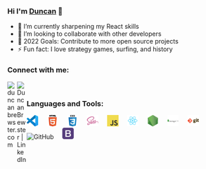 ### Hi I'm [Duncan][website] 👋 



- 🌱 I’m currently sharpening my React skills
- 👯 I’m looking to collaborate with other developers
- 🥅 2022 Goals: Contribute to more open source projects
- ⚡ Fun fact: I love strategy games, surfing, and history 

### Connect with me:

[<img align="left" alt="duncanbrewster.com" width="22px" src="https://user-images.githubusercontent.com/87501964/150045770-9fae6341-c565-434f-89b2-01b0fc758346.png" />][contact]
[<img align="left" alt="DuncanBrewster | LinkedIn" width="22px" src="https://user-images.githubusercontent.com/87501964/150046426-cd874b68-58af-492c-a677-2f14c4ba2d87.png" />][linkedin]

<br />

### Languages and Tools:
<p float="left">
    <img alt="Visual Studio Code" width="26px" src="https://raw.githubusercontent.com/github/explore/80688e429a7d4ef2fca1e82350fe8e3517d3494d/topics/visual-studio-code/visual-studio-code.png" /> &nbsp; &nbsp;
    <img alt="HTML5" width="26px" src="https://raw.githubusercontent.com/github/explore/80688e429a7d4ef2fca1e82350fe8e3517d3494d/topics/html/html.png" /> &nbsp; &nbsp;
    <img alt="CSS3" width="26px" src="https://raw.githubusercontent.com/github/explore/80688e429a7d4ef2fca1e82350fe8e3517d3494d/topics/css/css.png" /> &nbsp; &nbsp;
    <img alt="Sass" width="26px" src="https://raw.githubusercontent.com/github/explore/80688e429a7d4ef2fca1e82350fe8e3517d3494d/topics/sass/sass.png" /> &nbsp; &nbsp;
    <img alt="JavaScript" width="26px" src="https://raw.githubusercontent.com/github/explore/80688e429a7d4ef2fca1e82350fe8e3517d3494d/topics/javascript/javascript.png" /> &nbsp; &nbsp;
    <img alt="React" width="26px" src="https://raw.githubusercontent.com/github/explore/80688e429a7d4ef2fca1e82350fe8e3517d3494d/topics/react/react.png" /> &nbsp; &nbsp;
    <img alt="Node.js" width="26px" src="https://raw.githubusercontent.com/github/explore/80688e429a7d4ef2fca1e82350fe8e3517d3494d/topics/nodejs/nodejs.png" /> &nbsp; &nbsp;
    <img alt="MongoDB" width="26px" src="https://raw.githubusercontent.com/github/explore/80688e429a7d4ef2fca1e82350fe8e3517d3494d/topics/mongodb/mongodb.png" /> &nbsp; &nbsp;
    <img alt="Git" width="26px" src="https://raw.githubusercontent.com/github/explore/80688e429a7d4ef2fca1e82350fe8e3517d3494d/topics/git/git.png" /> &nbsp; &nbsp;
    <img alt="GitHub" width="26px" src="https://user-images.githubusercontent.com/87501964/150044695-aacfc9f7-b463-412e-b0c9-c7af6582372e.png" /> &nbsp; &nbsp;
    <img alt="Bootstrap" width="26px" src="https://raw.githubusercontent.com/github/explore/78df643247d429f6cc873026c0622819ad797942/topics/bootstrap/bootstrap.png" /> &nbsp; &nbsp;
</p>


[website]: https://duncanbrewster.com
[linkedin]: https://www.linkedin.com/in/duncanwb/
[contact]: https://duncanbrewster.com/#c
[email]: duncanwbrewster@gmail.com
